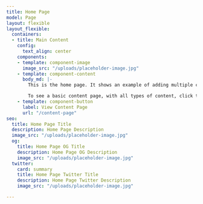```yaml
---
title: Home Page
model: Page
layout: flexible
layout_flexible:
  containers:
  - title: Main Content
    config:
      text_align: center
    components:
    - template: component-image
      image_src: "/uploads/placeholder-image.jpg"
    - template: component-content
      body_md: |-
        This is the home page. It shows an example of adding multiple components to a section within the page.

        To see a basic content page, with all types of content, click the button below.
    - template: component-button
      label: View Content Page
      url: "/content-page"
seo:
  title: Home Page Title
  description: Home Page Description
  image_src: "/uploads/placeholder-image.jpg"
  og:
    title: Home Page OG Title
    description: Home Page OG Description
    image_src: "/uploads/placeholder-image.jpg"
  twitter:
    card: summary
    title: Home Page Twitter Title
    description: Home Page Twitter Description
    image_src: "/uploads/placeholder-image.jpg"

---
```

